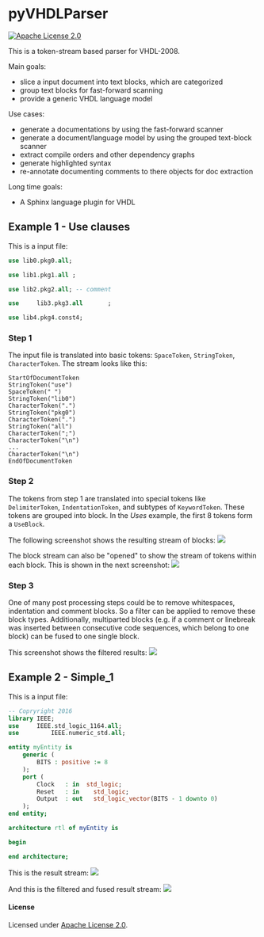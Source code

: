 # pyVHDLParser

[![Apache License 2.0](https://img.shields.io/github/license/VLSI-EDA/PoC.svg?style=flat)](LICENSE.md)

This is a token-stream based parser for VHDL-2008.

Main goals:
 * slice a input document into text blocks, which are categorized
 * group text blocks for fast-forward scanning
 * provide a generic VHDL language model

Use cases:
 * generate a documentations by using the fast-forward scanner
 * generate a document/language model by using the grouped text-block scanner
 * extract compile orders and other dependency graphs
 * generate highlighted syntax
 * re-annotate documenting comments to there objects for doc extraction

Long time goals:
 * A Sphinx language plugin for VHDL 


## Example 1 - Use clauses

This is a input file:

```VHDL
use lib0.pkg0.all;

use lib1.pkg1.all ;

use lib2.pkg2.all; -- comment

use		lib3.pkg3.all		;

use lib4.pkg4.const4;
```

### Step 1
The input file is translated into basic tokens: `SpaceToken`, `StringToken`, `CharacterToken`. The stream looks like this:

```
StartOfDocumentToken
StringToken("use")
SpaceToken(" ")
StringToken("lib0")
CharacterToken(".")
StringToken("pkg0")
CharacterToken(".")
StringToken("all")
CharacterToken(";")
CharacterToken("\n")
...
CharacterToken("\n")
EndOfDocumentToken
```

### Step 2
The tokens from step 1 are translated into special tokens like `DelimiterToken`, `IndentationToken`, and  subtypes of `KeywordToken`. These tokens are grouped into block. In the *Uses* example, the first 8 tokens form a `UseBlock`.

The following screenshot shows the resulting stream of blocks:
[![][1]][1]

The block stream can also be "opened" to show the stream of tokens within each block. This is shown in the next screenshot:
[![][2]][2]

### Step 3
One of many post processing steps could be to remove whitespaces, indentation and comment blocks. So a filter can be applied to remove these block types. Additionally, multiparted blocks (e.g. if a comment or linebreak was inserted between consecutive code sequences, which belong to one block) can be fused to one single block.

This screenshot shows the filtered results:
[![][3]][3] 

 [1]: https://raw.githubusercontent.com/Paebbels/pyVHDLParser/master/docs/screens/BlockStream_Uses.png
 [2]: https://raw.githubusercontent.com/Paebbels/pyVHDLParser/master/docs/screens/BlockStream_Uses_Detailed.png
 [3]: https://raw.githubusercontent.com/Paebbels/pyVHDLParser/master/docs/screens/BlockStream_Uses_Fused.png

## Example 2 - Simple_1

This is a input file:

```VHDL
-- Copryright 2016
library IEEE;
use     IEEE.std_logic_1164.all;
use			IEEE.numeric_std.all;

entity myEntity is
	generic (
		BITS : positive := 8
	);
	port (
		Clock   : in  std_logic;
		Reset   : in	std_logic;
		Output	: out	std_logic_vector(BITS - 1 downto 0)
	);
end entity;

architecture rtl of myEntity is

begin

end architecture;
```

This is the result stream:
[![][4]][4] 

And this is the filtered and fused result stream:
[![][5]][5]

 [4]: https://raw.githubusercontent.com/Paebbels/pyVHDLParser/master/docs/screens/BlockStream_Simple_1.png
 [5]: https://raw.githubusercontent.com/Paebbels/pyVHDLParser/master/docs/screens/BlockStream_Simple_1_Fused.png


#### License

Licensed under [Apache License 2.0](LICENSE.md).
